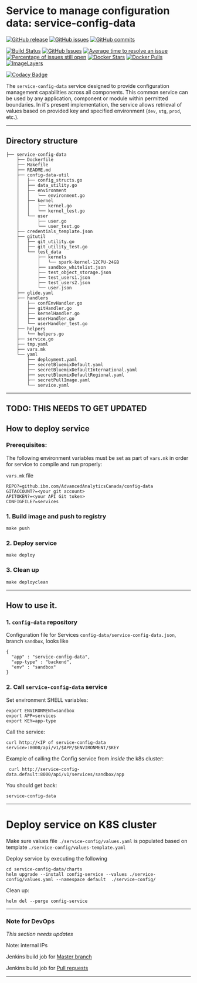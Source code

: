 # Service to manage configuration data: service-config-data

[![GitHub release](https://img.shields.io/github/release/OlegGorj/service-config-data.svg)](https://github.com/OlegGorj/service-config-data/releases)
[![GitHub issues](https://img.shields.io/github/issues/OlegGorj/service-config-data.svg)](https://github.com/OlegGorj/service-config-data/issues)
[![GitHub commits](https://img.shields.io/github/commits-since/SubtitleEdit/subtitleedit/0.0.1.svg)](https://github.com/OlegGorj/service-config-data/commits)


[![Build Status](https://travis-ci.org/OlegGorj/service-config-data.svg?branch=master)](https://travis-ci.org/OlegGorj/service-config-data)
[![GitHub Issues](https://img.shields.io/github/issues/OlegGorJ/service-config-data.svg)](https://github.com/OlegGorJ/service-config-data/issues)
[![Average time to resolve an issue](http://isitmaintained.com/badge/resolution/OlegGorJ/service-config-data.svg)](http://isitmaintained.com/project/OlegGorJ/service-config-data "Average time to resolve an issue")
[![Percentage of issues still open](http://isitmaintained.com/badge/open/OlegGorJ/service-config-data.svg)](http://isitmaintained.com/project/OlegGorJ/service-config-data "Percentage of issues still open")
[![Docker Stars](https://img.shields.io/docker/stars/oleggorj/service-config-data.svg)](https://hub.docker.com/r/oleggorj/service-config-data/)
[![Docker Pulls](https://img.shields.io/docker/pulls/oleggorj/service-config-data.svg)](https://hub.docker.com/r/oleggorj/service-config-data/)
[![ImageLayers](https://images.microbadger.com/badges/image/oleggorj/service-config-data.svg)](https://microbadger.com/#/images/oleggorj/service-config-data)

[![Codacy Badge](https://api.codacy.com/project/badge/Grade/1818748c6ba745ce97bb43ab6dbbfd2c)](https://www.codacy.com/app/OlegGorj/service-config-data?utm_source=github.com&amp;utm_medium=referral&amp;utm_content=OlegGorj/service-config-data&amp;utm_campaign=Badge_Grade)


The `service-config-data` service designed to provide configuration management capabilities across all components. This common service can be used by any application, component or module within permitted boundaries. In it's present implementation, the service allows retrieval of values based on provided key and specified environment (`dev`, `stg`, `prod`, etc.).

---

## Directory structure

```
├── service-config-data
    ├── Dockerfile
    ├── Makefile
    ├── README.md
    ├── config-data-util
    │   ├── config_structs.go
    │   ├── data_utility.go
    │   ├── environment
    │   │   └── environment.go
    │   ├── kernel
    │   │   ├── kernel.go
    │   │   └── kernel_test.go
    │   └── user
    │       ├── user.go
    │       └── user_test.go
    ├── credentials_template.json
    ├── gitutil
    │   ├── git_utility.go
    │   ├── git_utility_test.go
    │   └── test_data
    │       ├── kernels
    │       │   └── spark-kernel-12CPU-24GB
    │       ├── sandbox_whitelist.json
    │       ├── test_object_storage.json
    │       ├── test_users1.json
    │       ├── test_users2.json
    │       └── user.json
    ├── glide.yaml
    ├── handlers
    │   ├── confEnvHandler.go
    │   ├── gitHandler.go
    │   ├── kernelHandler.go
    │   ├── userHandler.go
    │   └── userHandler_test.go
    ├── helpers
    │   └── helpers.go
    ├── service.go
    ├── tmp.yaml
    ├── vars.mk
    └── yaml
        ├── deployment.yaml
        ├── secretBluemixDefault.yaml
        ├── secretBluemixDefaultInternational.yaml
        ├── secretBluemixDefaultRegional.yaml
        ├── secretPullImage.yaml
        └── service.yaml
```
---
## TODO: THIS NEEDS TO GET UPDATED
## How to deploy service

### Prerequisites:

The following environment variables must be set as part of `vars.mk` in order for service to compile and run properly:

`vars.mk` file

```
REPO?=github.ibm.com/AdvancedAnalyticsCanada/config-data
GITACCOUNT?=<your git account>
APITOKEN?=<your API Git token>
CONFIGFILE?=services
```

### 1. Build image and push to registry

```
make push
```

### 2. Deploy service

```
make deploy
```

### 3. Clean up

```
make deployclean
```

---
## How to use it.


### 1. `config-data` repository

Configuration file for Services `config-data/service-config-data.json`, branch `sandbox`, looks like

```
{
  "app" : "service-config-data",
  "app-type" : "backend",
  "env" : "sandbox"
}
```

### 2. Call `service-config-data` service

Set environment SHELL variables:

```
export ENVIRONMENT=sandbox
export APP=services
export KEY=app-type
```

Call the service:

```
curl http://<IP of service-config-data service>:8000/api/v1/$APP/$ENVIRONMENT/$KEY
```

Example of calling the Config service from *inside* the k8s cluster:

```
 curl http://service-config-data.default:8000/api/v1/services/sandbox/app
```
You should get back:

```
service-config-data
```
---

# Deploy service on K8S cluster

Make sure values file `./service-config/values.yaml` is populated based on template `./service-config/values-template.yaml`

Deploy service by executing the following

```
cd service-config-data/charts
helm upgrade --install config-service --values ./service-config/values.yaml --namespace default  ./service-config/
```


Clean up:

```
helm del --purge config-service
```


---
### Note for DevOps

*This section needs updates*

Note: internal IPs

Jenkins build job for [Master branch](http://10.0.0.11:8080/job/service-config_master/)

Jenkins build job for [Pull requests](http://10.0.0.11:8080/job/service-config_pr/)

---
